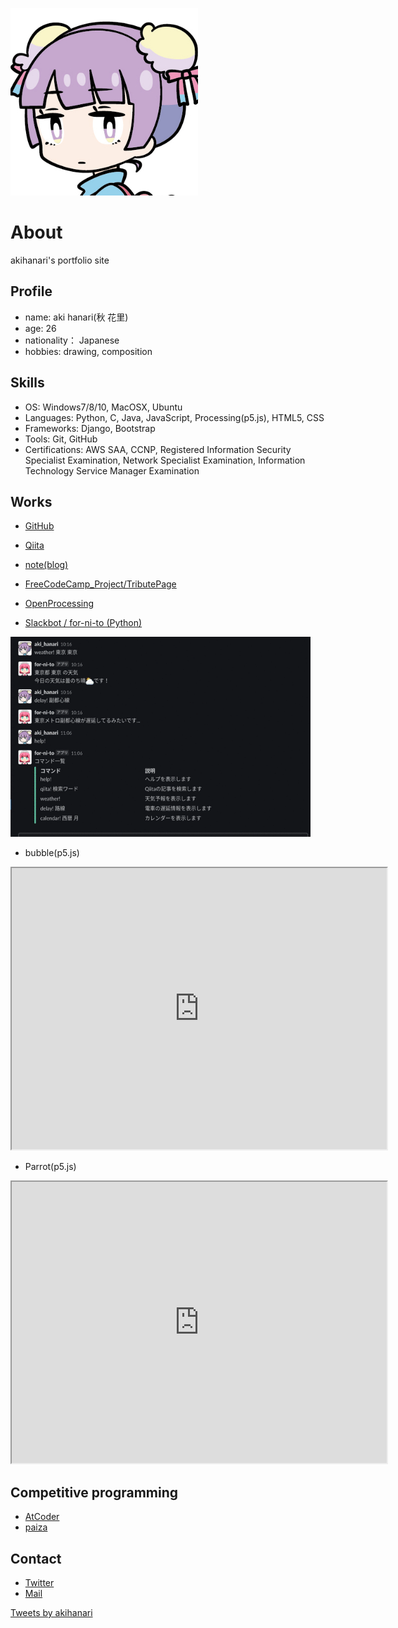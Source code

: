 ![profile-icon](icon.jpg)

# About
akihanari's portfolio site

## Profile
- name: aki hanari(秋 花里)
- age: 26
- nationality： Japanese
- hobbies: drawing, composition

## Skills
- OS: Windows7/8/10, MacOSX, Ubuntu
- Languages: Python, C, Java, JavaScript, Processing(p5.js), HTML5, CSS
- Frameworks: Django, Bootstrap
- Tools: Git, GitHub
- Certifications: AWS SAA, CCNP, Registered Information Security Specialist Examination, Network Specialist Examination, Information Technology Service Manager Examination

## Works
- [GitHub](https://akihanari.github.io/)
- [Qiita](https://qiita.com/akihanari)
- [note(blog)](https://note.com/akihanari)
- [FreeCodeCamp_Project/TributePage](https://codepen.io/akihanari/pen/NWqYOgP)
- [OpenProcessing](https://www.openprocessing.org/user/215370)

- [Slackbot / for-ni-to (Python)](https://github.com/akihanari/Slackbot)
<img src="https://github.com/akihanari/Slackbot/blob/images/demo.gif" alt="demo image" title="demo.gif" width="480" height="320">

- bubble(p5.js)  
<iframe src="https://www.openprocessing.org/sketch/856669/embed/" width="600" height="450"></iframe>  

- Parrot(p5.js)  
<iframe src="https://www.openprocessing.org/sketch/857901/embed/" width="600" height="450"></iframe>  
  

## Competitive programming
- [AtCoder](https://atcoder.jp/users/akihanari)
- [paiza](https://paiza.jp/challenges/glicko_rating_share/hg0ZADOUtamAhhCCnh6UzExEa8VrNChOvu2qsOS57eg?133631980)

## Contact
- [Twitter](https://twitter.com/akihanari)
- [Mail](akihanari@gmail.com)

<a class="twitter-timeline" data-width="400" data-height="600" data-theme="dark" href="https://twitter.com/akihanari?ref_src=twsrc%5Etfw">Tweets by akihanari</a> <script async src="https://platform.twitter.com/widgets.js" charset="utf-8"></script>


